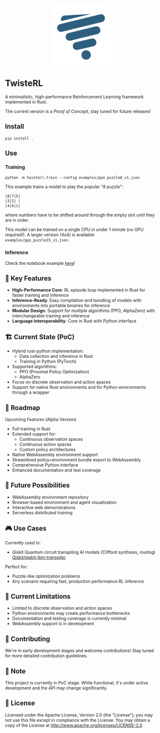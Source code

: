 <p align="center">
  <img src="./assets/twisterl-logo.png" width="200" alt="TwisteRL"/>
</p>

# TwisteRL

A minimalistic, high-performance Reinforcement Learning framework implemented in Rust.

The current version is a *Proof of Concept*, stay tuned for future releases!

## Install

```shell
pip install .
```

## Use

### Training
```shell
python -m twisterl.train --config examples/ppo_puzzle8_v1.json
```
This example trains a model to play the popular "8 puzzle":

```
|8|7|5|
|3|2| |
|4|6|1|
```

where numbers have to be shifted around through the empty slot until they are in order.

This model can be trained on a single CPU in under 1 minute (no GPU required!). 
A larger version (4x4) is available: `examples/ppo_puzzle15_v1.json`.


### Inference
Check the notebook example [here](examples/puzzle.ipynb)!


## 🚀 Key Features 
- **High-Performance Core**: RL episode loop implemented in Rust for faster training and inference
- **Inference-Ready**: Easy compilation and bundling of models with environments into portable binaries for inference
- **Modular Design**: Support for multiple algorithms (PPO, AlphaZero) with interchangeable training and inference
- **Language Interoperability**: Core in Rust with Python interface


## 🏗️ Current State (PoC)
- Hybrid rust-python implementation:
    - Data collection and inference in Rust
    - Training in Python (PyTorch)
- Supported algorithms:
    - PPO (Proximal Policy Optimization)
    - AlphaZero
- Focus on discrete observation and action spaces
- Support for native Rust environments and for Python environments through a wrapper


## 🚧 Roadmap
Upcoming Features (Alpha Version)

- Full training in Rust
- Extended support for:
    - Continuous observation spaces
    - Continuous action spaces
    - Custom policy architectures
- Native WebAssembly environment support
- Streamlined policy+environment bundle export to WebAssembly
- Comprehensive Python interface
- Enhanced documentation and test coverage

## 💎 Future Possibilities

- WebAssembly environment repository
- Browser-based environment and agent visualization
- Interactive web demonstrations
- Serverless distributed training

## 🎮 Use Cases

Currently used in:

- Qiskit Quantum circuit transpiling AI models (Clifford synthesis, routing) [Qiskit/qiskit-ibm-transpiler ](https://github.com/Qiskit/qiskit-ibm-transpiler)

Perfect for:
- Puzzle-like optimization problems
- Any scenario requiring fast, production performance RL inference

## 🔧 Current Limitations

- Limited to discrete observation and action spaces
- Python environments may create performance bottlenecks
- Documentation and testing coverage is currently minimal
- WebAssembly support is in development

## 🤝 Contributing

We're in early development stages and welcome contributions! Stay tuned for more detailed contribution guidelines.

##  📄 Note

This project is currently in PoC stage. While functional, it's under active development and the API may change significantly.

## 📜 License

Licensed under the Apache License, Version 2.0 (the "License"); you may not use this file except in compliance with the License. You may obtain a copy of the License at http://www.apache.org/licenses/LICENSE-2.0
